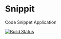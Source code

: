 Snippit
=======

Code Snippet Application

[![Build Status](https://travis-ci.org/Snippit/snippit.svg?branch=master)](https://travis-ci.org/Snippit/snippit)